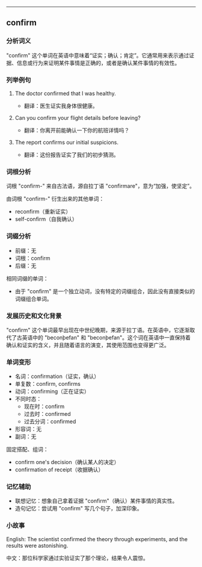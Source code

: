 
---------------
## confirm
### 分析词义
"confirm" 这个单词在英语中意味着“证实；确认；肯定”。它通常用来表示通过证据、信息或行为来证明某件事情是正确的，或者是确认某件事情的有效性。

### 列举例句
1. The doctor confirmed that I was healthy.
   - 翻译：医生证实我身体很健康。

2. Can you confirm your flight details before leaving?
   - 翻译：你离开前能确认一下你的航班详情吗？

3. The report confirms our initial suspicions.
   - 翻译：这份报告证实了我们的初步猜测。

### 词根分析
词根 "confirm-" 来自古法语，源自拉丁语 "confirmare"，意为“加强，使坚定”。

由词根 "confirm-" 衍生出来的其他单词：
- reconfirm（重新证实）
- self-confirm（自我确认）

### 词缀分析
- 前缀：无
- 词根：confirm
- 后缀：无

相同词缀的单词：
- 由于 "confirm" 是一个独立动词，没有特定的词缀组合，因此没有直接类似的词缀组合单词。

### 发展历史和文化背景
"confirm" 这个单词最早出现在中世纪晚期，来源于拉丁语。在英语中，它逐渐取代了古英语中的 "beconþefan" 和 "beconþefan"。这个词在英语中一直保持着确认和证实的含义，并且随着语言的演变，其使用范围也变得更广泛。

### 单词变形
- 名词：confirmation（证实，确认）
- 单复数：confirm, confirms
- 动词：confirming（正在证实）
- 不同时态：
  - 现在时：confirm
  - 过去时：confirmed
  - 过去分词：confirmed
- 形容词：无
- 副词：无

固定搭配、组词：
- confirm one's decision（确认某人的决定）
- confirmation of receipt（收据确认）

### 记忆辅助
- 联想记忆：想象自己拿着证据 "confirm"（确认）某件事情的真实性。
- 造句记忆：尝试用 "confirm" 写几个句子，加深印象。

### 小故事
English: The scientist confirmed the theory through experiments, and the results were astonishing.

中文：那位科学家通过实验证实了那个理论，结果令人震惊。

